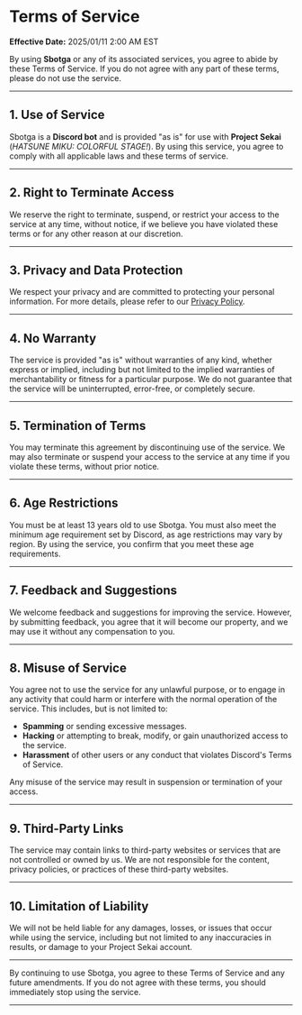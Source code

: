 # Terms of Service

**Effective Date:** 2025/01/11 2:00 AM EST

By using **Sbotga** or any of its associated services, you agree to abide by these Terms of Service. If you do not agree with any part of these terms, please do not use the service.

---

## 1. **Use of Service**

Sbotga is a **Discord bot** and is provided "as is" for use with **Project Sekai** (*HATSUNE MIKU: COLORFUL STAGE!*). By using this service, you agree to comply with all applicable laws and these terms of service. 

---

## 2. **Right to Terminate Access**

We reserve the right to terminate, suspend, or restrict your access to the service at any time, without notice, if we believe you have violated these terms or for any other reason at our discretion.

---

## 3. **Privacy and Data Protection**

We respect your privacy and are committed to protecting your personal information. For more details, please refer to our [Privacy Policy](PRIVACY.md).

---

## 4. **No Warranty**

The service is provided "as is" without warranties of any kind, whether express or implied, including but not limited to the implied warranties of merchantability or fitness for a particular purpose. We do not guarantee that the service will be uninterrupted, error-free, or completely secure.

---

## 5. **Termination of Terms**

You may terminate this agreement by discontinuing use of the service. We may also terminate or suspend your access to the service at any time if you violate these terms, without prior notice.

---

## 6. **Age Restrictions**

You must be at least 13 years old to use Sbotga. You must also meet the minimum age requirement set by Discord, as age restrictions may vary by region. By using the service, you confirm that you meet these age requirements.

---

## 7. **Feedback and Suggestions**

We welcome feedback and suggestions for improving the service. However, by submitting feedback, you agree that it will become our property, and we may use it without any compensation to you.

---

## 8. **Misuse of Service**

You agree not to use the service for any unlawful purpose, or to engage in any activity that could harm or interfere with the normal operation of the service. This includes, but is not limited to:
- **Spamming** or sending excessive messages.
- **Hacking** or attempting to break, modify, or gain unauthorized access to the service.
- **Harassment** of other users or any conduct that violates Discord's Terms of Service.

Any misuse of the service may result in suspension or termination of your access.

---

## 9. **Third-Party Links**

The service may contain links to third-party websites or services that are not controlled or owned by us. We are not responsible for the content, privacy policies, or practices of these third-party websites.


---

## 10. **Limitation of Liability**

We will not be held liable for any damages, losses, or issues that occur while using the service, including but not limited to any inaccuracies in results, or damage to your Project Sekai account.

---

By continuing to use Sbotga, you agree to these Terms of Service and any future amendments. If you do not agree with these terms, you should immediately stop using the service.

---
